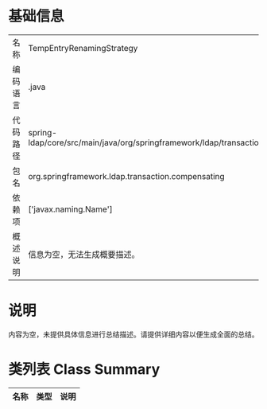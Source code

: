 # 基础信息

|      |      |
|------|------|
| 名称 | TempEntryRenamingStrategy |
| 编码语言 | .java |
| 代码路径 | spring-ldap/core/src/main/java/org/springframework/ldap/transaction/compensating/TempEntryRenamingStrategy.java |
| 包名 | org.springframework.ldap.transaction.compensating |
| 依赖项 | ['javax.naming.Name'] |
| 概述说明 | 信息为空，无法生成概要描述。 |

# 说明

内容为空，未提供具体信息进行总结描述。请提供详细内容以便生成全面的总结。

# 类列表 Class Summary

| 名称   | 类型  | 说明 |
|-------|------|-------------|




